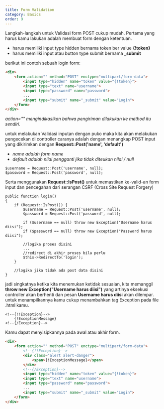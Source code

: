 ```yaml
---
title: Form Validation
category: Basics
order: 9
---
```


Langkah-langkah untuk Validasi form POST cukup mudah.
Pertama yang harus kamu lakukan adalah membuat form dengan ketentuan.

* harus memiliki input type hidden bernama token ber value **{!token}**
* harus memiliki input atau button type submit bernama **_submit**

berikut ini contoh sebuah login form:

```html
<div>
    <form action="" method="POST" enctype="multipart/form-data">
        <input type="hidden" name="token" value="{!token}">
        <input type="text" name="username">
        <input type="password" name="password">
        ...
        <input type="submit" name="_submit" value="Login">
    </form>
</div>
```

*action="" mengindikasikan bahwa pengiriman dilakukan ke method itu sendiri.*

untuk melakukan Validasi inputan dengan puko maka kita akan melakukan pengecekan di controller
caranya adalah dengan menangkap POST input yang dikirimkan dengan **Request::Post('name', 'default')**

* *name adalah form name*
* *default adalah nilai pengganti jika tidak diteukan nilai / null*

```
$username = Request::Post('username', null);
$password = Request::Post('password', null);
```

Serta menggunakan **Request::IsPost()** untuk memastikan ke-valid-an form input dan pencegahan dari serangan CSRF (Cross Site Request Forgery)

```
public function login()
{
    if (Request::IsPost()) {
        $username = Request::Post('username', null);
        $password = Request::Post('password', null);

        if ($username == null) throw new Exception("Username harus diisi");
        if ($password == null) throw new Exception("Password harus diisi");

        //logika proses disini
        ...
        //redirect di akhir proses bila perlu 
        $this->RedirectTo('login');
    }
    
    //logika jika tidak ada post data disini
}

```

jadi singkatnya ketika kita menemukan ketidak sesuaian, kita memanggil **throw new Exception("Username harus diisi")**
yang artinya eksekusi controller akan berhenti dan pesan **Username harus diisi** akan dilempar.
untuk menampilkannya kamu cukup menambahkan tag Exception pada file .html kamu.


```
<!--{!!Exception}-->
    {!ExceptionMessage}
<!--{/Exception}-->
```

Kamu dapat menyisipkannya pada awal atau akhir form.

```html
<div>
    <form action="" method="POST" enctype="multipart/form-data">
        <!--{!!Exception}-->
        <div class="alert alert-danger">
            <span>{!ExceptionMessage}</span>
        </div>
        <!--{/Exception}-->
        <input type="hidden" name="token" value="{!token}">
        <input type="text" name="username">
        <input type="password" name="password">
        ...
        <input type="submit" name="_submit" value="Login">
    </form>
</div>
```